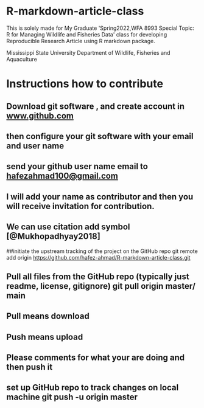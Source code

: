 # R-markdown-article-class

This is solely made for My Graduate 'Spring2022,WFA 8993 Special Topic: R for Managing Wildlife and Fisheries Data' class for developing Reproducible Research Article using R markdown package.

Mississippi State University
Department of Wildlife, Fisheries and Aquaculture

# Instructions how to contribute 
## Download git software , and create account in www.github.com
## then configure your git software with your email and user name
## send your github user name email to hafezahmad100@gmail.com  
## I will add your name as contributor and then you will receive invitation for contribution.

## We can use citation add symbol [@Mukhopadhyay2018] 

##initiate the upstream tracking of the project on the GitHub repo 
git remote add origin <https://github.com/hafez-ahmad/R-markdown-article-class.git>

## Pull all files from the GitHub repo (typically just readme, license, gitignore) git pull origin master/ main
## Pull means download 
## Push means upload
## Please comments for what your are doing and then push it

## set up GitHub repo to track changes on local machine git push -u origin master
